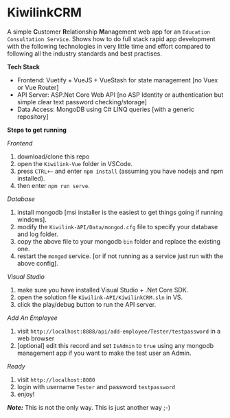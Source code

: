# KiwilinkCRM
A simple **C**ustomer **R**elationship **M**anagement web app for an `Education Consultation Service`. Shows how to do full stack rapid app development with the following technologies in very little time and effort compared to following all the industry standards and best practises.

**Tech Stack**
- Frontend: Vuetify + VueJS + VueStash for state management [no Vuex or Vue Router]
- API Server: ASP.Net Core Web API [no ASP Identity or authentication but simple clear text password checking/storage]
- Data Access: MongoDB using C# LINQ queries [with a generic repository]

**Steps to get running**

*Frontend*
1. download/clone this repo
2. open the `Kiwilink-Vue` folder in VSCode.
3. press `CTRL+~` and enter `npm install` (assuming you have nodejs and npm installed).
4. then enter `npm run serve`.

*Database*
1. install mongodb [msi installer is the easiest to get things going if running windows].
2. modify the `Kiwilink-API/Data/mongod.cfg` file to specify your database and log folder.
3. copy the above file to your mongodb `bin` folder and replace the existing one.
4. restart the `mongod` service. [or if not running as a service just run with the above config].

*Visual Studio*
1. make sure you have installed Visual Studio + .Net Core SDK.
2. open the solution file `Kiwilink-API/KiwilinkCRM.sln` in VS.
3. click the play/debug button to run the API server.

*Add An Employee*
1. visit `http://localhost:8888/api/add-employee/Tester/testpassword` in a web browser
2. [optional] edit this record and set `IsAdmin` to `true` using any mongodb management app if you want to make the test user an Admin.

*Ready*
1. visit `http://localhost:8080`
2. login with username `Tester` and password `testpassword`
3. enjoy!

***Note:*** 
This is not the only way. This is just another way ;-)
